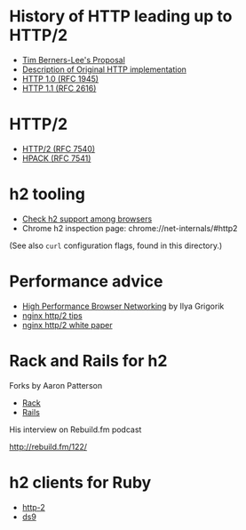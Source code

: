 # History of HTTP leading up to HTTP/2

* [Tim Berners-Lee's Proposal](https://www.w3.org/History/1989/proposal.html)
* [Description of Original HTTP implementation](https://www.w3.org/Protocols/HTTP/AsImplemented.html)
* [HTTP 1.0 (RFC 1945)](https://tools.ietf.org/html/rfc1945)
* [HTTP 1.1 (RFC 2616)](https://tools.ietf.org/html/rfc2616)

# HTTP/2

* [HTTP/2 (RFC 7540)](https://tools.ietf.org/html/rfc7540)
* [HPACK (RFC 7541)](https://tools.ietf.org/html/rfc7541)

# h2 tooling

* [Check h2 support among browsers](http://caniuse.com/#feat=http2)
* Chrome h2 inspection page: chrome://net-internals/#http2

(See also `curl` configuration flags, found in this directory.)

# Performance advice

* [High Performance Browser Networking](https://hpbn.co/) by Ilya
  Grigorik
* [nginx http/2 tips](https://www.nginx.com/blog/7-tips-for-faster-http2-performance/)
* [nginx http/2 white
  paper](https://cdn.wp.nginx.com/wp-content/uploads/2015/09/NGINX_HTTP2_White_Paper_v4.pdf?utm_source=7-tips-for-faster-http2-performance&utm_medium=blog&utm_campaign=Security)

# Rack and Rails for h2

Forks by Aaron Patterson

* [Rack](https://github.com/rack/rack/compare/master...tenderlove:rack2)
* [Rails](https://github.com/rails/rails/compare/master...tenderlove:rack2)

His interview on Rebuild.fm podcast

http://rebuild.fm/122/

# h2 clients for Ruby

* [http-2](https://github.com/igrigorik/http-2)
* [ds9](https://github.com/tenderlove/ds9)

